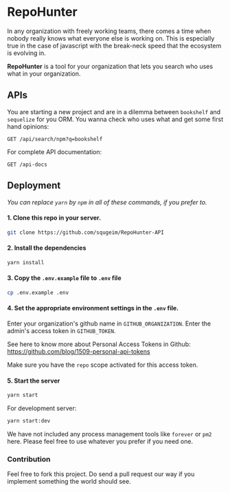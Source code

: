 # RepoHunter

In any organization with freely working teams, there comes a time when nobody
really knows what everyone else is working on. This is especially true in the
case of javascript with the break-neck speed that the ecosystem is evolving in.

**RepoHunter** is a tool for your organization that lets you search who uses what
in your organization.

## APIs

You are starting a new project and are in a dilemma between `bookshelf` and
`sequelize` for you ORM. You wanna check who uses what and get some first
hand opinions:

```
GET /api/search/npm?q=bookshelf
```

For complete API documentation:

```
GET /api-docs
```


## Deployment

*You can replace `yarn` by `npm` in all of these commands, if you prefer to.*

#### 1. Clone this repo in your server.

```sh
git clone https://github.com/squgeim/RepoHunter-API
```

#### 2. Install the dependencies

```sh
yarn install
```

#### 3. Copy the `.env.example` file to `.env` file

```sh
cp .env.example .env
```

#### 4. Set the appropriate environment settings in the `.env` file.

Enter your organization's github name in `GITHUB_ORGANIZATION`. Enter the
admin's access token in `GITHUB_TOKEN`.

See here to know more about Personal Access Tokens in Github:
https://github.com/blog/1509-personal-api-tokens

Make sure you have the `repo` scope activated for this access token.

#### 5. Start the server

```sh
yarn start
```

For development server:

```sh
yarn start:dev
```

We have not included any process management tools like `forever` or `pm2` here.
Please feel free to use whatever you prefer if you need one.

### Contribution

Feel free to fork this project. Do send a pull request our way if you implement
something the world should see.

